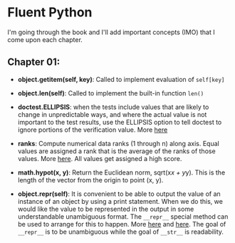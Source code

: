 # Fluent Python

I'm going through the book and I'll add important concepts (IMO) that I come upon each chapter. 

## Chapter 01:

* **object.__getitem__(self, key)**: Called to implement evaluation of `self[key]`

* **object.__len__(self)**: Called to implement the built-in function `len()`

* **doctest.ELLIPSIS**: when the tests include values that are likely to change in unpredictable ways, and where the actual value is not important to the test results, use the ELLIPSIS option to tell doctest to ignore portions of the verification value. More [here](https://pymotw.com/3/doctest/)

* **ranks**: Compute numerical data ranks (1 through n) along axis. Equal values are assigned a rank that is the average of the ranks of those values. More [here](https://pandas.pydata.org/pandas-docs/stable/reference/api/pandas.DataFrame.rank.html). All values get assigned a high score.

* **math.hypot(x, y)**: Return the Euclidean norm, sqrt(x*x + y*y). This is the length of the vector from the origin to point (x, y).

* **object.__repr__(self)**: It is convenient to be able to output the value of an instance of an object by using a print statement. When we do this, we would like the value to be represented in the output in some understandable unambiguous format. The `__repr__` special method can be used to arrange for this to happen. More [here](https://docs.python.org/3/reference/datamodel.html) and [here](https://www.codecademy.com/en/forum_questions/551c137f51b887bbc4001b73). The goal of `__repr__` is to be unambiguous while the goal of `__str__` is readability.
